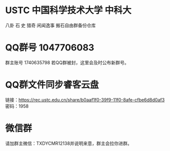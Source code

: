 # USTC 中国科学技术大学 中科大       
八卦 石 史 猎奇 闲闻逸事 搬石自由群备份仓库
# QQ群号 1047706083
群主账号 1740635798
若QQ群被封，这里会及时公布新群号。
# QQ群文件同步睿客云盘
链接：https://rec.ustc.edu.cn/share/b0aaf1f0-39f9-11f0-8afe-cfbe6d8d0af3
密码：1958
# 微信群
请加群主微信：TXDYCMR12138并说明来意，群主会拉你进群。
